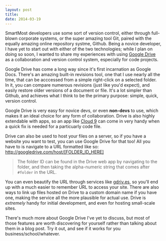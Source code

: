 ```yaml
---
layout: post
title: 
date: 2014-03-19
---
```

<span class="strike">Smart</span>Most developers use some sort of version control, either through full-blown corporate systems, or the super amazing tool Git, paired with the equally amazing online repository systme, Github. Being a novice developer, I have yet to start out with either of the two technologies; while I plan on doing so soon, I wanted to share my experiences with using [Google Drive](http://drive.google.com) as a collaboration and version control system, especially for code projects. 

Google Drive has come a long way since it's first incarnation as Google Docs. There's an amazing built-in revisions tool, one that I use nearly all the time, that can be acccessed from a simple right-click on a selected folder. In it, you can compare numerous revisions (just like you'd expect), and easily restore older versions of a document or file. It's a lot simpler than Github, and achieves what I think to be the primary purpose: simple, quick, version control.

Google Drive is very easy for novice devs, or even **non-devs** to use, which makes it an ideal choice for any form of collaboration. Drive is also highly extendable with apps, so an app like [Cloud 9](http://c9.io) can come in very handy when a quick fix is needed for a particuarly code file.

Drive can also be used to host your files on a server, so if you have a website you want to test, you can use Google Drive for that too! All you have to is navigate to a URL formatted like so:
		http://googledrive.com/host/[FOLDER_ID_HERE]
> The folder ID can be found in the Drive web app by navigating to the folder, and then taking the alpha-numeric string that comes after `#folder` in the URL.

You can even beautify the URL through services like [gdriv.es](http://gdriv.es), so you'll end up with a much easier to remember URL to access your site. There are also ways to link up files hosted on Drive to a custom domain name if you have one, making the service all the more plausible for actual use. Drive is *extremely* handy for initial development, and even for hosting small-scale sites. 
 
There's much more about Google Drive I've yet to discuss, but most of those features are worth discovering for yourself rather than talking about them in a blog post. Try it out, and see if it works for you business/school/whatever. 
